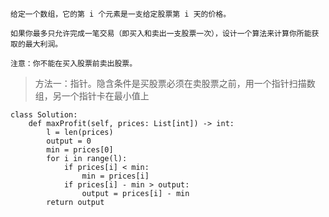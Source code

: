     给定一个数组，它的第 i 个元素是一支给定股票第 i 天的价格。

    如果你最多只允许完成一笔交易（即买入和卖出一支股票一次），设计一个算法来计算你所能获取的最大利润。

    注意：你不能在买入股票前卖出股票。

>方法一：指针。隐含条件是买股票必须在卖股票之前，用一个指针扫描数组，另一个指针卡在最小值上

    class Solution:
        def maxProfit(self, prices: List[int]) -> int:
            l = len(prices)
            output = 0
            min = prices[0]
            for i in range(l):
                if prices[i] < min:
                    min = prices[i]
                if prices[i] - min > output:
                    output = prices[i] - min
            return output

